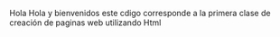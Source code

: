 Hola Hola y bienvenidos
este cdigo corresponde a la primera clase de creación de paginas web utilizando Html
